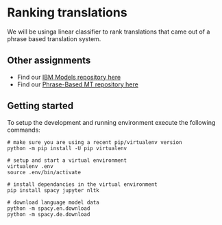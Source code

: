 Ranking translations
====================

We will be usinga linear classifier to rank translations that came out of a phrase based translation system.

Other assignments
------

* Find our [IBM Models repository here](https://github.com/pepijnkokke/IBM-SMT)
* Find our [Phrase-Based MT repository here](https://github.com/pepijnkokke/Phrase-Based-Translation)

Getting started
------

To setup the development and running environment execute the following commands:

```
# make sure you are using a recent pip/virtualenv version
python -m pip install -U pip virtualenv

# setup and start a virtual environment
virtualenv .env
source .env/bin/activate

# install dependancies in the virtual environment
pip install spacy jupyter nltk

# download language model data
python -m spacy.en.download
python -m spacy.de.download
```

